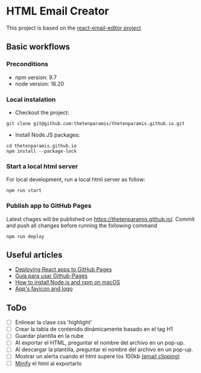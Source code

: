 # HTML Email Creator
This project is based on the [react-email-editor project](https://github.com/unlayer/react-email-editor)
## Basic workflows

### Preconditions

- npm version: 9.7
- node version: 16.20

### Local instalation

- Checkout the project:
```
git clone git@github.com:thetenparamis/thetenparamis.github.io.git 
```
- Install Node.JS packages:
```
cd thetenparamis.github.io
npm install --package-lock 
```

### Start a local html server
For local development, run a local html server as follow:
```
npm run start
```

### Publish app to GitHub Pages
Latest chages will be published on https://thetenparamis.github.io/. Commit and push all changes before running the following command
```
npm run deploy
```

## Useful articles

- [Deploying React apps to GitHub Pages](https://blog.logrocket.com/deploying-react-apps-github-pages/#what-is-github-pages)
- [Guía para usar Github-Pages](https://platzi.com/tutoriales/1548-react-2019/4065-guia-para-usar-github-pages-en-tus-proyectos-de-reactjs/)
- [How to install Node.js and npm on macOS](https://www.newline.co/@Adele/how-to-install-nodejs-and-npm-on-macos--22782681)
- [App's favicon and logo](https://icons8.com/icons/set/newsletter)

## ToDo
- [ ] Enlinear la clase css 'highlight'
- [ ] Crear la tabla de contenido dinámicamente basado en el tag H1
- [ ] Guardar plantilla en la nube
- [ ] Al exportar el HTML, preguntar el nombre del archivo en un pop-up.
- [ ] Al descargar la plantilla, preguntar el nombre del archivo en un pop-up.
- [ ] Mostrar un alerta cuando el html supere los 100kb [(email clipping)](https://www.linkedin.com/pulse/maximize-effectiveness-through-email-file-size-mastery-m%C3%BCcahit-m%C4%B1hc%C4%B1/)
- [ ] [Minify](https://www.emailonacid.com/blog/article/email-development/how-to-minify-email-html/) el html al exportarlo